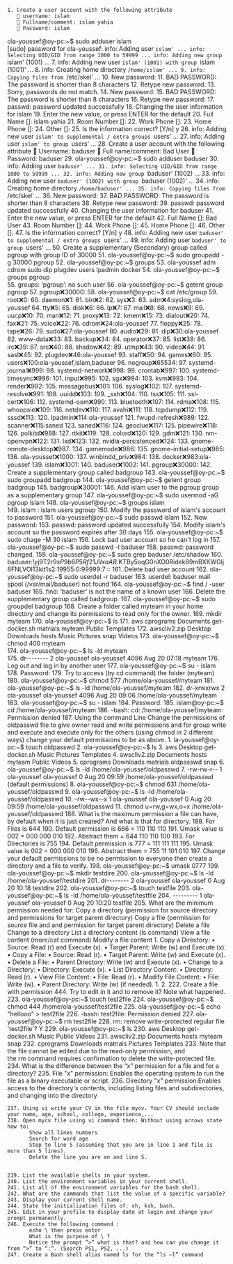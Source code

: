     1. Create a user account with the following attribute
        username: islam
        Fullname/comment: islam yahia
        Password: islam
 ola-youssef@oy-pc:~$ sudo adduser islam   
  [sudo] password for ola-youssef: 
  info: Adding user `islam' ...
  info: Selecting UID/GID from range 1000 to 59999 ...
  info: Adding new group `islam' (1001) ...
    7. info: Adding new user `islam' (1001) with group `islam (1001)' ...
    8. info: Creating home directory `/home/islam' ...
    9. info: Copying files from `/etc/skel' ...
    10. New password: 
    11. BAD PASSWORD: The password is shorter than 8 characters
    12. Retype new password: 
    13. Sorry, passwords do not match.
    14. New password: 
    15. BAD PASSWORD: The password is shorter than 8 characters
    16. Retype new password: 
    17. passwd: password updated successfully
    18. Changing the user information for islam
    19. Enter the new value, or press ENTER for the default
    20. 	Full Name []: islam yahia
    21. 	Room Number []: 
    22. 	Work Phone []: 
    23. 	Home Phone []: 
    24. 	Other []: 
    25. Is the information correct? [Y/n] y
    26. info: Adding new user `islam' to supplemental / extra groups `users' ...
    27. info: Adding user `islam' to group `users' ...
    28. Create a user account with the following attribute
        Username: baduser
        Full name/comment: Bad User
        Password: baduser
    29. ola-youssef@oy-pc:~$ sudo adduser baduser
    30. info: Adding user `baduser' ...
    31. info: Selecting UID/GID from range 1000 to 59999 ...
    32. info: Adding new group `baduser' (1002) ...
    33. info: Adding new user `baduser' (1002) with group `baduser (1002)' ...
    34. info: Creating home directory `/home/baduser' ...
    35. info: Copying files from `/etc/skel' ...
    36. New password: 
    37. BAD PASSWORD: The password is shorter than 8 characters
    38. Retype new password: 
    39. passwd: password updated successfully
    40. Changing the user information for baduser
    41. Enter the new value, or press ENTER for the default
    42. 	Full Name []: Bad User
    43. 	Room Number []: 
    44. 	Work Phone []: 
    45. 	Home Phone []: 
    46. 	Other []: 
    47. Is the information correct? [Y/n] y
    48. info: Adding new user `baduser' to supplemental / extra groups `users' ...
    49. info: Adding user `baduser' to group `users' ...
    50. Create a supplementary (Secondary) group called pgroup with group ID of 30000
    51. ola-youssef@oy-pc:~$ sudo groupadd -g 30000 pgroup
    52. ola-youssef@oy-pc:~$ groups
    53. ola-youssef adm cdrom sudo dip plugdev users lpadmin docker
    54. ola-youssef@oy-pc:~$ groups pgroup  
    55. groups: ‘pgroup’: no such user
    56. ola-youssef@oy-pc:~$ getent group pgroup
    57. pgroup:x:30000:
    58. ola-youssef@oy-pc:~$ cat /etc/group
    59. root:x:0:
    60. daemon:x:1:
    61. bin:x:2:
    62. sys:x:3:
    63. adm:x:4:syslog,ola-youssef
    64. tty:x:5:
    65. disk:x:6:
    66. lp:x:7:
    67. mail:x:8:
    68. news:x:9:
    69. uucp:x:10:
    70. man:x:12:
    71. proxy:x:13:
    72. kmem:x:15:
    73. dialout:x:20:
    74. fax:x:21:
    75. voice:x:22:
    76. cdrom:x:24:ola-youssef
    77. floppy:x:25:
    78. tape:x:26:
    79. sudo:x:27:ola-youssef
    80. audio:x:29:
    81. dip:x:30:ola-youssef
    82. www-data:x:33:
    83. backup:x:34:
    84. operator:x:37:
    85. list:x:38:
    86. irc:x:39:
    87. src:x:40:
    88. shadow:x:42:
    89. utmp:x:43:
    90. video:x:44:
    91. sasl:x:45:
    92. plugdev:x:46:ola-youssef
    93. staff:x:50:
    94. games:x:60:
    95. users:x:100:ola-youssef,islam,baduser
    96. nogroup:x:65534:
    97. systemd-journal:x:999:
    98. systemd-network:x:998:
    99. crontab:x:997:
    100. systemd-timesync:x:996:
    101. input:x:995:
    102. sgx:x:994:
    103. kvm:x:993:
    104. render:x:992:
    105. messagebus:x:101:
    106. syslog:x:102:
    107. systemd-resolve:x:991:
    108. uuidd:x:103:
    109. _ssh:x:104:
    110. tss:x:105:
    111. ssl-cert:x:106:
    112. systemd-oom:x:990:
    113. bluetooth:x:107:
    114. rdma:x:108:
    115. whoopsie:x:109:
    116. netdev:x:110:
    117. avahi:x:111:
    118. tcpdump:x:112:
    119. sssd:x:113:
    120. lpadmin:x:114:ola-youssef
    121. fwupd-refresh:x:989:
    122. scanner:x:115:saned
    123. saned:x:116:
    124. geoclue:x:117:
    125. pipewire:x:118:
    126. polkitd:x:988:
    127. rtkit:x:119:
    128. colord:x:120:
    129. gdm:x:121:
    130. nm-openvpn:x:122:
    131. lxd:x:123:
    132. nvidia-persistenced:x:124:
    133. gnome-remote-desktop:x:987:
    134. gamemode:x:986:
    135. gnome-initial-setup:x:985:
    136. ola-youssef:x:1000:
    137. winbindd_priv:x:984:
    138. docker:x:983:ola-youssef
    139. islam:x:1001:
    140. baduser:x:1002:
    141. pgroup:x:30000:
    142. Create a supplementary group called badgroup
    143. ola-youssef@oy-pc:~$ sudo groupadd badgroup
    144. ola-youssef@oy-pc:~$ getent group badgroup
    145. badgroup:x:30001:
    146. Add islam user to the pgroup group as a supplementary group
    147. ola-youssef@oy-pc:~$ sudo usermod -aG pgroup islam
    148. ola-youssef@oy-pc:~$ groups islam   
    149. islam : islam users pgroup
    150. Modify the password of islam's account to password
    151. ola-youssef@oy-pc:~$ sudo passwd islam
    152. New password: 
    153. passwd: password updated successfully
    154. Modify islam's account so the password expires after 30 days
    155. ola-youssef@oy-pc:~$ sudo chage -M 30 islam
    156. Lock bad user account so he can't log in
    157. ola-youssef@oy-pc:~$ sudo passwd -l baduser 
    158. passwd: password changed.
    159. ola-youssef@oy-pc:~$ sudo grep baduser /etc/shadow
    160. baduser:!$y$j9T$2r9sP9b6P5Rf21JiIxaAB.$KTBy5oqG0nXO0Ridek89mBXKWGlj8FNLVOI13kit1s2:19955:0:99999:7:::
    161. Delete bad user account
    162. ola-youssef@oy-pc:~$ sudo userdel -r baduser
    163. userdel: baduser mail spool (/var/mail/baduser) not found
    164. ola-youssef@oy-pc:~$ find / -user baduser
    165. find: ‘baduser’ is not the name of a known user
    166. Delete the supplementary group called badgroup.
    167. ola-youssef@oy-pc:~$ sudo groupdel badgroup
    168. Create a folder called myteam in your home directory and change its permissions to
       read only for the owner.
    169. mkdir myteam
    170. ola-youssef@oy-pc:~$ ls
    171. aws           cprograms  Documents  get-docker.sh  matrials  myteam    Public  Templates
    172. awscliv2.zip  Desktop    Downloads  hosts          Music     Pictures  snap    Videos
    173. ola-youssef@oy-pc:~$ chmod 400 myteam  
    174. ola-youssef@oy-pc:~$ ls -ld myteam  
    175. dr-------- 2 ola-youssef ola-youssef 4096 Aug 20 07:18 myteam
    176. Log out and log in by another user
    177. ola-youssef@oy-pc:~$ su - islam
    178. Password: 
    179. Try to access (by cd command) the folder (myteam)
    180. ola-youssef@oy-pc:~$ chmod 577 /home/ola-youssef/myteam
    181. ola-youssef@oy-pc:~$ ls -ld /home/ola-youssef/myteam
    182. dr-xrwxrwx 2 ola-youssef ola-youssef 4096 Aug 20 09:06 /home/ola-youssef/myteam
    183. ola-youssef@oy-pc:~$ su - islam
    184. Password: 
    185. islam@oy-pc:~$ cd /home/ola-youssef/myteam
    186. -bash: cd: /home/ola-youssef/myteam: Permission denied
    187. Using the command Line
           Change the permissions of oldpasswd file to give owner read and write permissions and for group write and execute and execute only for the others (using chmod in 2 different ways)
           change your default permissions to be as above.
        1. la-youssef@oy-pc:~$ touch oldpasswd
        2. ola-youssef@oy-pc:~$ ls
        3. aws           Desktop    get-docker.sh  Music      Pictures  Templates
        4. awscliv2.zip  Documents  hosts          myteam     Public    Videos
        5. cprograms     Downloads  matrials       oldpasswd  snap
        6. ola-youssef@oy-pc:~$ ls -ld /home/ola-youssef/oldpasswd
        7. -rw-rw-r-- 1 ola-youssef ola-youssef 0 Aug 20 09:59 /home/ola-youssef/oldpasswd (default permissions)
        8. ola-youssef@oy-pc:~$ chmod 631 /home/ola-youssef/oldpasswd
        9. ola-youssef@oy-pc:~$ ls -ld /home/ola-youssef/oldpasswd
        10. -rw--wx--x 1 ola-youssef ola-youssef 0 Aug 20 09:59 /home/ola-youssef/oldpasswd
        11. chmod u=rw,g=wx,o=x /home/ola-youssef/oldpasswd
    188. What is the maximum permission a file can have, by default when it is just created? And what is that for directory.
    189. For Files is 644 
    190. Default permission is 666  = 110 110 110 
    191. Umask value is 002  = 000 000 010
    192. Abstract them = 644 110 110 100
    193. For Directories  is 755
    194. Default permission is 777 = 111 111 111
    195.  Umask value is 002  = 000 000 010
    196. Abstract them = 755 11 101 010
    197. Change your default permissions to be no permission to everyone then create a directory and a file to verify.
    198. ola-youssef@oy-pc:~$ umask 0777
    199. ola-youssef@oy-pc:~$ mkdir testdire
    200. ola-youssef@oy-pc:~$ ls -ld /home/ola-youssef/testdire
    201.  dr-------- 2 ola-youssef ola-youssef 0 Aug 20 10:18 testdire
    202. ola-youssef@oy-pc:~$ touch testfile
    203. ola-youssef@oy-pc:~$ ls -ld /home/ola-youssef/testfile
    204. --------- 1 ola-youssef ola-youssef 0 Aug 20 10:20 testfile
    205. What are the minimum permission needed for:
           Copy a directory (permission for source directory and permissions for target parent directory)
           Copy a file (permission for source file and and permission for target parent directory)
           Delete a file
           Change to a directory
           List a directory content (ls command)
           View a file content (more/cat command)
           Modify a file content
        1. Copy a Directory:
    • Source: Read (r) and Execute (x).
    • Target Parent: Write (w) and Execute (x).
    • Copy a File:
    • Source: Read (r).
    • Target Parent: Write (w) and Execute (x).
    • Delete a File:
    • Parent Directory: Write (w) and Execute (x).
    • Change to a Directory:
    • Directory: Execute (x).
    • List Directory Content:
    • Directory: Read (r).
    • View File Content:
    • File: Read (r).
    • Modify File Content:
    • File: Write (w).
    • Parent Directory: Write (w) (if needed).
        1. 
        2. 
    222. Create a file with permission 444. Try to edit in it and to remove it? Note what happened.
    223. ola-youssef@oy-pc:~$ touch test2file
    224. ola-youssef@oy-pc:~$ chmod 444 /home/ola-youssef/test2file
    225. ola-youssef@oy-pc:~$ echo "hellooo" > test2file
    226. -bash: test2file: Permission denied
    227. ola-youssef@oy-pc:~$ rm test2file
    228. rm: remove write-protected regular file 'test2file'? Y 
    229. ola-youssef@oy-pc:~$ ls
    230. aws           Desktop    get-docker.sh  Music     Public     Videos
    231. awscliv2.zip  Documents  hosts          myteam    snap
    232. cprograms     Downloads  matrials       Pictures  Templates
    233. Note that the file cannot be edited due to the read-only permission, and the rm command requires confirmation to delete the write-protected file.
    234. What is the difference between the “x” permission for a file and for a directory?
    235. File "x" permission: Enables the operating system to run the file as a binary executable or script.
    236. Directory "x" permission:Enables access to the directory's contents, including listing files and subdirectories, and changing into the directory
       
    237. Using vi write your CV in the file mycv. Your CV should include your name, age, school, college, experience,...
    238. Open mycv file using vi command then: Without using arrows state how to:
           Show all lines numbers
           Search for word age
           Step to line 5 (assuming that you are in line 1 and file is more than 5 lines).
           Delete the line you are on and line 5.
       
       
    239. List the available shells in your system.
    240. List the environment variables in your current shell.
    241. List all of the environment variables for the bash shell.
    242. What are the commands that list the value of a specific variable?
    243. Display your current shell name.
    244. State the initialization files of: sh, ksh, bash.
    245. Edit in your profile to display date at login and change your prompt permanently.
    246. Execute the following command :
           echo \ then press enter
           What is the purpose of \ ?
           Notice the prompt ”>” what is that? and how can you change it from “>” to “:”. (Search PS1, PS2, ...)
    247. Create a Bash shell alias named ls for the “ls –l” command

